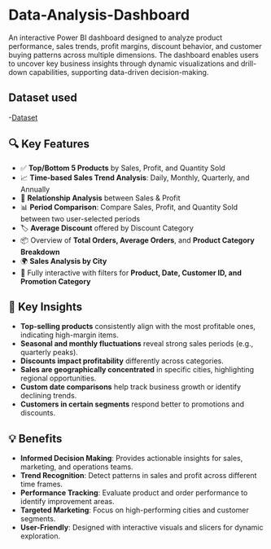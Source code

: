 # Data-Analysis-Dashboard
An interactive Power BI dashboard designed to analyze product performance, sales trends, profit margins, discount behavior, and customer buying patterns across multiple dimensions. The dashboard enables users to uncover key business insights through dynamic visualizations and drill-down capabilities, supporting data-driven decision-making.

## Dataset used
-<a href="https://github.com/akhilm-ds/Data-Analysis-Dashboard/blob/main/Store%2BData.xlsx">Dataset<a/>

## 🔍 Key Features

- ✅ **Top/Bottom 5 Products** by Sales, Profit, and Quantity Sold  
- 📈 **Time-based Sales Trend Analysis**: Daily, Monthly, Quarterly, and Annually  
- 🔄 **Relationship Analysis** between Sales & Profit  
- 📊 **Period Comparison**: Compare Sales, Profit, and Quantity Sold between two user-selected periods  
- 🏷️ **Average Discount** offered by Discount Category  
- 📦 Overview of **Total Orders, Average Orders**, and **Product Category Breakdown**  
- 🌍 **Sales Analysis by City**  
- 🎯 Fully interactive with filters for **Product, Date, Customer ID, and Promotion Category**

## 📌 Key Insights

- **Top-selling products** consistently align with the most profitable ones, indicating high-margin items.  
- **Seasonal and monthly fluctuations** reveal strong sales periods (e.g., quarterly peaks).  
- **Discounts impact profitability** differently across categories.  
- **Sales are geographically concentrated** in specific cities, highlighting regional opportunities.  
- **Custom date comparisons** help track business growth or identify declining trends.  
- **Customers in certain segments** respond better to promotions and discounts.

## 💡 Benefits

- **Informed Decision Making**: Provides actionable insights for sales, marketing, and operations teams.  
- **Trend Recognition**: Detect patterns in sales and profit across different time frames.  
- **Performance Tracking**: Evaluate product and order performance to identify improvement areas.  
- **Targeted Marketing**: Focus on high-performing cities and customer segments.  
- **User-Friendly**: Designed with interactive visuals and slicers for dynamic exploration.
